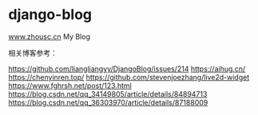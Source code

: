 # django-blog
www.zhousc.cn     My Blog

相关博客参考：

https://github.com/liangliangyy/DjangoBlog/issues/214
https://aihug.cn/
https://chenyinren.top/
https://github.com/stevenjoezhang/live2d-widget
https://www.fghrsh.net/post/123.html
https://blog.csdn.net/qq_34149805/article/details/84894713
https://blog.csdn.net/qq_36303970/article/details/87188009
